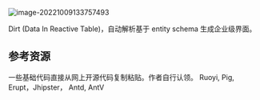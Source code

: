 

![image-20221009133757493](https://zk4bucket.oss-cn-beijing.aliyuncs.com/uPic/image-20221009133757493.png)

Dirt (Data In Reactive Table)，自动解析基于 entity  schema 生成企业级界面。

## 参考资源

一些基础代码直接从网上开源代码复制粘贴。作者自行认领。
Ruoyi, Pig, Erupt，Jhipster， Antd,  AntV


